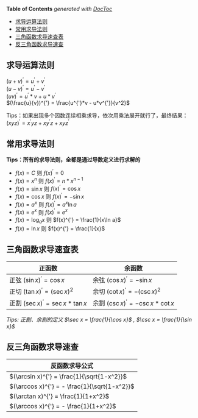 <!-- START doctoc generated TOC please keep comment here to allow auto update -->
<!-- DON'T EDIT THIS SECTION, INSTEAD RE-RUN doctoc TO UPDATE -->
**Table of Contents**  *generated with [DocToc](https://github.com/thlorenz/doctoc)*

- [求导运算法则](#%E6%B1%82%E5%AF%BC%E8%BF%90%E7%AE%97%E6%B3%95%E5%88%99)
- [常用求导法则](#%E5%B8%B8%E7%94%A8%E6%B1%82%E5%AF%BC%E6%B3%95%E5%88%99)
- [三角函数求导速查表](#%E4%B8%89%E8%A7%92%E5%87%BD%E6%95%B0%E6%B1%82%E5%AF%BC%E9%80%9F%E6%9F%A5%E8%A1%A8)
- [反三角函数求导速查](#%E5%8F%8D%E4%B8%89%E8%A7%92%E5%87%BD%E6%95%B0%E6%B1%82%E5%AF%BC%E9%80%9F%E6%9F%A5)

<!-- END doctoc generated TOC please keep comment here to allow auto update -->

## 求导运算法则

$(u+v)^{'} = u^{'} + v^{'}$  
$(u-v)^{'} = u^{'} - v^{'}$  
$(uv)^{'} = u^{'}*v + u*v^{'}$  
$(\frac{u}{v})^{'} = \frac{u^{'}*v - u*v^{'}}{v^2}$

Tips：如果出现多个因数连续相乘求导，依次用乘法展开就行了，最终结果： $(xyz)^{'} = x^{'}yz + xy^{'}z + xyz^{'}$

## 常用求导法则

**Tips：所有的求导法则，全都是通过导数定义进行求解的**

- $f(x) = C$ 则 $f(x)^{'} = 0$
- $f(x) = x^n$ 则 $f(x)^{'} = n * x^{n-1}$
- $f(x) = \sin x$ 则 $f(x)^{'} = \cos x$
- $f(x) = \cos x$ 则 $f(x)^{'} = -\sin x$
- $f(x) = a^x$ 则 $f(x)^{'} = a^x\ln a$
- $f(x) = e^x$ 则 $f(x)^{'} = e^x$
- $f(x) = \log_a x$ 则 $f(x)^{'} = \frac{1}{x\ln a}$
- $f(x) = \ln x$ 则 $f(x)^{'} = \frac{1}{x}$

## 三角函数求导速查表

| 正函数                              | 余函数                               |
| ----------------------------------- | ------------------------------------ |
| 正弦 $(\sin x)^{'} = \cos x$        | 余弦 $(\cos x)^{'} = -\sin x$        |
| 正切 $(\tan x)^{'} = (\sec x)^2$    | 余切 $(\cot x)^{'} = -(\csc x)^2$    |
| 正割 $(\sec x)^{'} = \sec x*\tan x$ | 余割 $(\csc x)^{'} = -\csc x*\cot x$ |

_Tips: 正割、余割的定义 $\sec x = \frac{1}{\cos x}$ , $\csc x = \frac{1}{\sin x}$_

## 反三角函数求导速查

| 反函数求导公式                               |
| -------------------------------------------- |
| $(\arcsin x)^{'} = \frac{1}{\sqrt{1-x^2}}$   |
| $(\arccos x)^{'} = - \frac{1}{\sqrt{1-x^2}}$ |
| $(\arctan x)^{'} = \frac{1}{1+x^2}$          |
| $(\arccos x)^{'} = - \frac{1}{1+x^2}$        |
